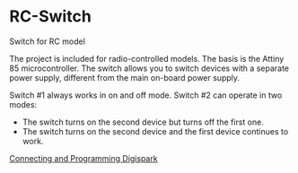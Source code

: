# RC-Switch
 Switch for RC model

The project is included for radio-controlled models. The basis is the Attiny 85 microcontroller. The switch allows you to switch devices with a separate power supply, different from the main on-board power supply.

Switch #1 always works in on and off mode. 
Switch #2 can operate in two modes:
 - The switch turns on the second device but turns off the first one.
 - The switch turns on the second device and the first device continues to work.

[Connecting and Programming Digispark](http://digistump.com/wiki/digispark/tutorials/connecting)